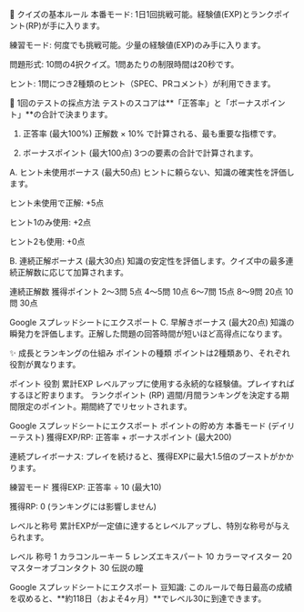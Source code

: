 🎯 クイズの基本ルール
本番モード: 1日1回挑戦可能。経験値(EXP)とランクポイント(RP)が手に入ります。

練習モード: 何度でも挑戦可能。少量の経験値(EXP)のみ手に入ります。

問題形式: 10問の4択クイズ。1問あたりの制限時間は20秒です。

ヒント: 1問につき2種類のヒント（SPEC、PRコメント）が利用できます。

💯 1回のテストの採点方法
テストのスコアは**「正答率」と「ボーナスポイント」**の合計で決まります。

1. 正答率 (最大100%)
正解数 × 10% で計算される、最も重要な指標です。

2. ボーナスポイント (最大100点)
3つの要素の合計で計算されます。

A. ヒント未使用ボーナス (最大50点)
ヒントに頼らない、知識の確実性を評価します。

ヒント未使用で正解: +5点

ヒント1のみ使用: +2点

ヒント2も使用: +0点

B. 連続正解ボーナス (最大30点)
知識の安定性を評価します。クイズ中の最多連続正解数に応じて加算されます。

連続正解数	獲得ポイント
2〜3問	5点
4〜5問	10点
6〜7問	15点
8〜9問	20点
10問	30点

Google スプレッドシートにエクスポート
C. 早解きボーナス (最大20点)
知識の瞬発力を評価します。正解した問題の回答時間が短いほど高得点になります。

✨ 成長とランキングの仕組み
ポイントの種類
ポイントは2種類あり、それぞれ役割が異なります。

ポイント	役割
累計EXP	レベルアップに使用する永続的な経験値。プレイすればするほど貯まります。
ランクポイント (RP)	週間/月間ランキングを決定する期間限定のポイント。期間終了でリセットされます。

Google スプレッドシートにエクスポート
ポイントの貯め方
本番モード (デイリーテスト)
獲得EXP/RP: 正答率 + ボーナスポイント (最大200)

連続プレイボーナス: プレイを続けると、獲得EXPに最大1.5倍のブーストがかかります。

練習モード
獲得EXP: 正答率 ÷ 10 (最大10)

獲得RP: 0 (ランキングには影響しません)

レベルと称号
累計EXPが一定値に達するとレベルアップし、特別な称号が与えられます。

レベル	称号
1	カラコンルーキー
5	レンズエキスパート
10	カラーマイスター
20	マスターオブコンタクト
30	伝説の瞳

Google スプレッドシートにエクスポート
豆知識: このルールで毎日最高の成績を収めると、**約118日（およそ4ヶ月）**でレベル30に到達できます。